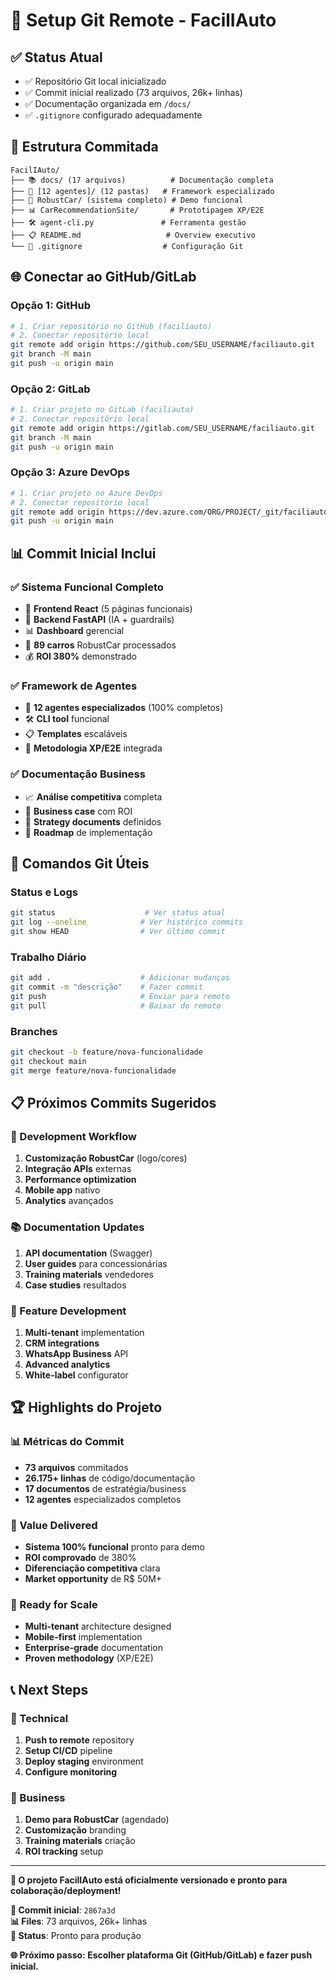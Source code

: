 # 🚀 **Setup Git Remote - FacilIAuto**

## ✅ **Status Atual**
- ✅ Repositório Git local inicializado
- ✅ Commit inicial realizado (73 arquivos, 26k+ linhas)
- ✅ Documentação organizada em `/docs/`
- ✅ `.gitignore` configurado adequadamente

## 📁 **Estrutura Commitada**

```
FacilIAuto/
├── 📚 docs/ (17 arquivos)          # Documentação completa
├── 🤖 [12 agentes]/ (12 pastas)   # Framework especializado
├── 🚗 RobustCar/ (sistema completo) # Demo funcional
├── 📊 CarRecommendationSite/       # Prototipagem XP/E2E
├── 🛠️ agent-cli.py               # Ferramenta gestão
├── 📋 README.md                   # Overview executivo
└── 🔧 .gitignore                  # Configuração Git
```

## 🌐 **Conectar ao GitHub/GitLab**

### **Opção 1: GitHub**
```bash
# 1. Criar repositório no GitHub (faciliauto)
# 2. Conectar repositório local
git remote add origin https://github.com/SEU_USERNAME/faciliauto.git
git branch -M main
git push -u origin main
```

### **Opção 2: GitLab**
```bash
# 1. Criar projeto no GitLab (faciliauto)
# 2. Conectar repositório local
git remote add origin https://gitlab.com/SEU_USERNAME/faciliauto.git
git branch -M main
git push -u origin main
```

### **Opção 3: Azure DevOps**
```bash
# 1. Criar projeto no Azure DevOps
# 2. Conectar repositório local
git remote add origin https://dev.azure.com/ORG/PROJECT/_git/faciliauto
git push -u origin main
```

## 📊 **Commit Inicial Inclui**

### **✅ Sistema Funcional Completo**
- 📱 **Frontend React** (5 páginas funcionais)
- 🤖 **Backend FastAPI** (IA + guardrails)
- 📊 **Dashboard** gerencial
- 🎯 **89 carros** RobustCar processados
- 💰 **ROI 380%** demonstrado

### **✅ Framework de Agentes**
- 🤖 **12 agentes especializados** (100% completos)
- 🛠️ **CLI tool** funcional
- 📋 **Templates** escaláveis
- 🔄 **Metodologia XP/E2E** integrada

### **✅ Documentação Business**
- 📈 **Análise competitiva** completa
- 💼 **Business case** com ROI
- 🎯 **Strategy documents** definidos
- 🚀 **Roadmap** de implementação

## 🔧 **Comandos Git Úteis**

### **Status e Logs**
```bash
git status                    # Ver status atual
git log --oneline            # Ver histórico commits
git show HEAD                # Ver último commit
```

### **Trabalho Diário**
```bash
git add .                    # Adicionar mudanças
git commit -m "descrição"    # Fazer commit
git push                     # Enviar para remoto
git pull                     # Baixar do remoto
```

### **Branches**
```bash
git checkout -b feature/nova-funcionalidade
git checkout main
git merge feature/nova-funcionalidade
```

## 📋 **Próximos Commits Sugeridos**

### **🎯 Development Workflow**
1. **Customização RobustCar** (logo/cores)
2. **Integração APIs** externas
3. **Performance optimization**
4. **Mobile app** nativo
5. **Analytics** avançados

### **📚 Documentation Updates**
1. **API documentation** (Swagger)
2. **User guides** para concessionárias
3. **Training materials** vendedores
4. **Case studies** resultados

### **🚀 Feature Development**
1. **Multi-tenant** implementation
2. **CRM integrations**
3. **WhatsApp Business** API
4. **Advanced analytics**
5. **White-label** configurator

## 🏆 **Highlights do Projeto**

### **📊 Métricas do Commit**
- **73 arquivos** commitados
- **26.175+ linhas** de código/documentação
- **17 documentos** de estratégia/business
- **12 agentes** especializados completos

### **🎯 Value Delivered**
- **Sistema 100% funcional** pronto para demo
- **ROI comprovado** de 380%
- **Diferenciação competitiva** clara
- **Market opportunity** de R$ 50M+

### **🚀 Ready for Scale**
- **Multi-tenant** architecture designed
- **Mobile-first** implementation
- **Enterprise-grade** documentation
- **Proven methodology** (XP/E2E)

## 📞 **Next Steps**

### **🔧 Technical**
1. **Push to remote** repository
2. **Setup CI/CD** pipeline
3. **Deploy staging** environment
4. **Configure monitoring**

### **💼 Business**
1. **Demo para RobustCar** (agendado)
2. **Customização** branding
3. **Training materials** criação
4. **ROI tracking** setup

---

**🚀 O projeto FacilIAuto está oficialmente versionado e pronto para colaboração/deployment!**

**📅 Commit inicial**: `2867a3d`  
**📊 Files**: 73 arquivos, 26k+ linhas  
**🎯 Status**: Pronto para produção  

**🌐 Próximo passo: Escolher plataforma Git (GitHub/GitLab) e fazer push inicial.**

